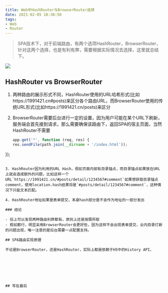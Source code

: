 ```yaml
---
title: Web中HashRouter与BrowserRouter选择
date: 2021-02-05 18:38:50
tags:
- Web
- Router
---
```

> SPA技术下，对于前端路由，有两个选项HashRouter，BrowserRouter，针对这两个选择，也是有利有弊，需要根据实际情况去选择，这里就总结下。

![](https://static.1991421.cn/2021/2021-02-06-110349.png)



## HashRouter vs BrowserRouter

1. 两种路由的展示形式不同，HashRouter使用的URL哈希形式(比如https://1991421.cn#posts)来区分各个路由URL，而BrowserRouter使用的传统URL形式(比如https://1991421.cn/posts)来区分

2. BrowserRouter需要后台进行一定的设置，因为用户可能在某个URL下刷新，服务端会首先接到请求，那么需要确保该路由下，返回SPA的宿主页面，当然HashRouter不需要
    ```javascript
    app.get('*', function (req, res) {
    res.sendFile(path.join(__dirname + '/index.html'));
});
   ```
   
3. HashRouter因为利用的URL Hash，假如页面内部有目录锚点，而目录锚点如果放在URL上就会造成额外的问题，比如这样一个URL`https://1991421.cn/#posts/detail/1234567#comment`如果想获取目录锚点comment，使用location.hash结果将是`#posts/detail/1234567#comment`，这种情况下只能文本匹配。

4. HashRouter地址如果是表单提交，本身hash部分是不会作为地址的一部分发出

### 结论

- 综上可以发现两种路由利弊都有，原则上还是按需所取
- 假如都行，明显采用BrowserRouter会更好些，因为这样不会出现表单提交，业内目录灯新的问题出现，唯一注意的是后台需要一点配置支持。

## SPA路由实现原理

不论是BrowserRouter，还是HashRouter，实际上都是依赖于H5中的History API，







## 写在最后

